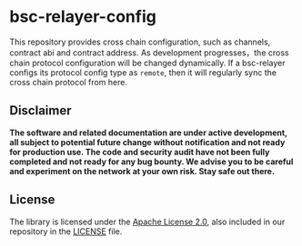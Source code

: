 # bsc-relayer-config

This repository provides cross chain configuration, such as channels, contract abi and contract address. As development progresses，the cross chain protocol configuration will be changed dynamically. If a bsc-relayer configs its protocol config type as `remote`, then it will regularly sync the cross chain protocol from here.

## Disclaimer

**The software and related documentation are under active development, 
all subject to potential future change without notification and not ready for production use. 
The code and security audit have not been fully completed and not ready for any bug bounty.
We advise you to be careful and experiment on the network at your own risk. Stay safe out there.**
 
## License
 
The library is licensed under the [Apache License 2.0](http://www.apache.org/licenses), also included in our repository in the [LICENSE](LICENSE) file.
 